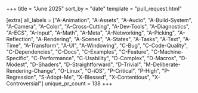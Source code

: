 +++
title = "June 2025"
sort_by = "date"
template = "pull_request.html"

[extra]
all_labels = ["A-Animation", "A-Assets", "A-Audio", "A-Build-System", "A-Camera", "A-Color", "A-Cross-Cutting", "A-Dev-Tools", "A-Diagnostics", "A-ECS", "A-Input", "A-Math", "A-Meta", "A-Networking", "A-Picking", "A-Reflection", "A-Rendering", "A-Scenes", "A-States", "A-Tasks", "A-Text", "A-Time", "A-Transform", "A-UI", "A-Windowing", "C-Bug", "C-Code-Quality", "C-Dependencies", "C-Docs", "C-Examples", "C-Feature", "C-Machine-Specific", "C-Performance", "C-Usability", "D-Complex", "D-Macros", "D-Modest", "D-Shaders", "D-Straightforward", "D-Trivial", "M-Deliberate-Rendering-Change", "O-Linux", "O-iOS", "P-Critical", "P-High", "P-Regression", "S-Adopt-Me", "X-Blessed", "X-Contentious", "X-Controversial"]
unique_pr_count = 138
+++
